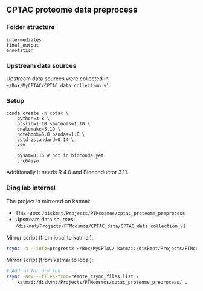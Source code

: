 ## CPTAC proteome data preprocess

### Folder structure
```
intermediates
final_output
annotation
```

### Upstream data sources
Upstream data sources were collected in `~/Box/MyCPTAC/CPTAC_data_collection_v1`.


### Setup
```
conda create -n cptac \
    python=3.8 \
    htslib=1.10 samtools=1.10 \
    snakemake=5.19 \
    notebook=6.0 pandas=1.0 \
    zstd zstandard=0.14 \
    xsv

    pysam=0.16 # not in bioconda yet
    crc64iso
```

Additionally it needs R 4.0 and Bioconductor 3.11.


### Ding lab internal
The project is mirrored on katmai:
- This repo: `/diskmnt/Projects/PTMcosmos/cptac_proteome_preprocess`
- Upstream data sources: `/diskmnt/Projects/PTMcosmos/CPTAC_data/CPTAC_data_collection_v1`

Mirror script (from local to katmai):
```bash
rsync -a --info=progress2 ~/Box/MyCPTAC/ katmai:/diskmnt/Projects/PTMcosmos/CPTAC_data/
```

Mirror script (from katmai to local):
```bash
# Add -n for dry run
rsync -arv --files-from=remote_rsync_files.list \
    katmai:/diskmnt/Projects/PTMcosmos/cptac_proteome_preprocess/ .
```